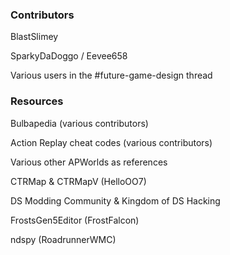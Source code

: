 ### Contributors

BlastSlimey

SparkyDaDoggo / Eevee658

Various users in the #future-game-design thread

### Resources

Bulbapedia (various contributors)

Action Replay cheat codes (various contributors)

Various other APWorlds as references

CTRMap & CTRMapV (HelloOO7)

DS Modding Community & Kingdom of DS Hacking

FrostsGen5Editor (FrostFalcon)

ndspy (RoadrunnerWMC)
